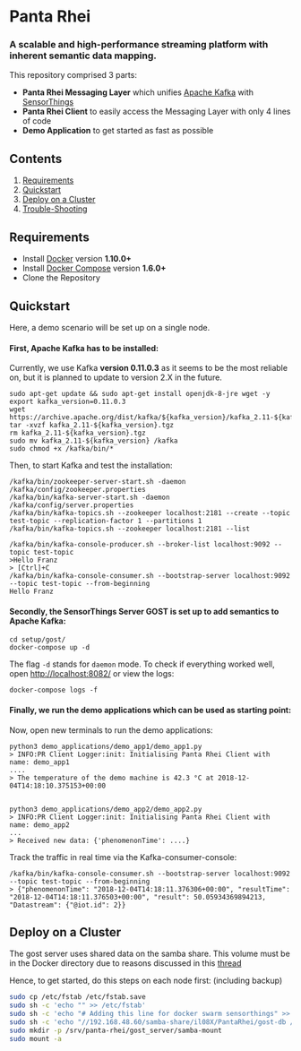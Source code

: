 # Panta Rhei
### A scalable and high-performance streaming platform with inherent semantic data mapping.

This repository comprised 3 parts:
* **Panta Rhei Messaging Layer** which unifies [Apache Kafka](https://kafka.apache.org/)
 with [SensorThings](http://developers.sensorup.com/docs/) 
* **Panta Rhei Client** to easily access the Messaging Layer with only 4 lines of code
* **Demo Application** to get started as fast as possible 



## Contents

1. [Requirements](#requirements)
2. [Quickstart](#quickstart)
3. [Deploy on a Cluster](#deployment)
4. [Trouble-Shooting](#trouble-shooting)


## Requirements

* Install [Docker](https://www.docker.com/community-edition#/download) version **1.10.0+**
* Install [Docker Compose](https://docs.docker.com/compose/install/) version **1.6.0+**
* Clone the Repository

## Quickstart

Here, a demo scenario will be set up on a single node.

  
#### First, **Apache Kafka** has to be installed:
Currently, we use Kafka **version 0.11.0.3** as it seems to be the most reliable on, 
but it is planned to update to version 2.X in the future. 

    sudo apt-get update && sudo apt-get install openjdk-8-jre wget -y
    export kafka_version=0.11.0.3
    wget https://archive.apache.org/dist/kafka/${kafka_version}/kafka_2.11-${kafka_version}.tgz
    tar -xvzf kafka_2.11-${kafka_version}.tgz
    rm kafka_2.11-${kafka_version}.tgz
    sudo mv kafka_2.11-${kafka_version} /kafka
    sudo chmod +x /kafka/bin/*


Then, to start Kafka and test the installation:

    /kafka/bin/zookeeper-server-start.sh -daemon /kafka/config/zookeeper.properties
    /kafka/bin/kafka-server-start.sh -daemon /kafka/config/server.properties
    /kafka/bin/kafka-topics.sh --zookeeper localhost:2181 --create --topic test-topic --replication-factor 1 --partitions 1
    /kafka/bin/kafka-topics.sh --zookeeper localhost:2181 --list
    
    /kafka/bin/kafka-console-producer.sh --broker-list localhost:9092 --topic test-topic
    >Hello Franz
    > [Ctrl]+C
    /kafka/bin/kafka-console-consumer.sh --bootstrap-server localhost:9092 --topic test-topic --from-beginning
    Hello Franz
    


#### Secondly, the **SensorThings Server** GOST is set up to add semantics to Apache Kafka:


    cd setup/gost/
    docker-compose up -d



The flag `-d` stands for `daemon` mode. To check if everything worked well, open
[http://localhost:8082/](http://localhost:8082/) or view the logs:

    docker-compose logs -f


#### Finally, we run the **demo applications** which can be used as starting point:

Now, open new terminals to run the demo applications:

    python3 demo_applications/demo_app1/demo_app1.py 
    > INFO:PR Client Logger:init: Initialising Panta Rhei Client with name: demo_app1
    ....
    > The temperature of the demo machine is 42.3 °C at 2018-12-04T14:18:10.375153+00:00


    python3 demo_applications/demo_app2/demo_app2.py 
    > INFO:PR Client Logger:init: Initialising Panta Rhei Client with name: demo_app2
    ...
    > Received new data: {'phenomenonTime': ....}
    
    
Track the traffic in real time via the Kafka-consumer-console:

    /kafka/bin/kafka-console-consumer.sh --bootstrap-server localhost:9092 --topic test-topic --from-beginning
    > {"phenomenonTime": "2018-12-04T14:18:11.376306+00:00", "resultTime": "2018-12-04T14:18:11.376503+00:00", "result": 50.05934369894213, "Datastream": {"@iot.id": 2}}



## Deploy on a Cluster

The gost server uses shared data on the samba share. This
volume must be in the Docker directory due to reasons discussed
in this [thread](https://github.com/moby/moby/issues/2745)

Hence, to get started, do this steps on each node first: (including backup)

```bash
sudo cp /etc/fstab /etc/fstab.save
sudo sh -c 'echo "" >> /etc/fstab'
sudo sh -c 'echo "# Adding this line for docker swarm sensorthings" >> /etc/fstab'
sudo sh -c 'echo "//192.168.48.60/samba-share/il08X/PantaRhei/gost-db /srv/panta-rhei/gost_server/samba-mount cifs auto,password=,uid=1000,gid=0 0 0" >> /etc/fstab'
sudo mkdir -p /srv/panta-rhei/gost_server/samba-mount
sudo mount -a
```
